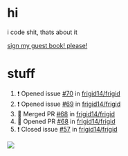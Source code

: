 # hi
i code shit, thats about it

[sign my guest book! please!](https://github.com/Just-a-Unity-Dev/Just-a-Unity-Dev/issues/new?&body=Sign%20my%20guest%20book%20by%20placing%20your%20name%20in%20the%20title,%20how%27d%20you%20get%20to%20this%20page%20and%20why?%20Don%27t%20forget%20you%20have%20an%20entire%20notebook%20in%20your%20hands!)


# stuff
<!--START_SECTION:activity-->
1. ❗️ Opened issue [#70](https://github.com/frigid14/frigid/issues/70) in [frigid14/frigid](https://github.com/frigid14/frigid)
2. ❗️ Opened issue [#69](https://github.com/frigid14/frigid/issues/69) in [frigid14/frigid](https://github.com/frigid14/frigid)
3. 🎉 Merged PR [#68](https://github.com/frigid14/frigid/pull/68) in [frigid14/frigid](https://github.com/frigid14/frigid)
4. 💪 Opened PR [#68](https://github.com/frigid14/frigid/pull/68) in [frigid14/frigid](https://github.com/frigid14/frigid)
5. ❗️ Closed issue [#57](https://github.com/frigid14/frigid/issues/57) in [frigid14/frigid](https://github.com/frigid14/frigid)
<!--END_SECTION:activity-->

![](https://github-profile-summary-cards.vercel.app/api/cards/profile-details?username=Just-a-Unity-Dev&theme=solarized_dark)
